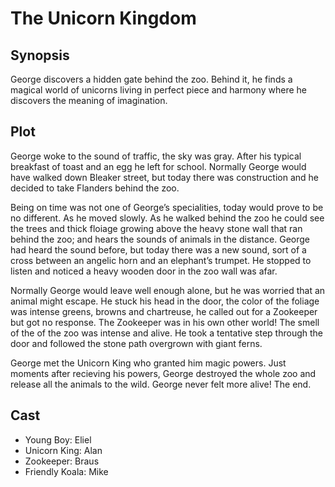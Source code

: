 # The Unicorn Kingdom

## Synopsis


George discovers a hidden gate behind the zoo.
Behind it, he finds a magical world of unicorns living in perfect piece and harmony where he discovers the meaning of imagination.

## Plot

George woke to the sound of traffic, the sky was gray.
After his typical breakfast of toast and an egg he left for school.
Normally George would have walked down Bleaker street, but today there was construction and he decided to take Flanders behind the zoo.

Being on time was not one of George’s specialities, today would prove to be no different.
As he moved slowly.
As he walked behind the zoo he could see the trees and thick floiage growing above the heavy stone wall that ran behind the zoo; and hears the sounds of animals in the distance.
George had heard the sound before, but today there was a new sound, sort of a cross between an angelic horn and an elephant’s trumpet.
He stopped to listen and noticed a heavy wooden door in the zoo wall was afar.

Normally George would leave well enough alone, but he was worried that an animal might escape.
He stuck his head in the door, the color of the foliage was intense greens, browns and chartreuse, he called out for a Zookeeper but got no response.
The Zookeeper was in his own other world!
The smell of the of the zoo was intense and alive.
He took a tentative step through the door and followed the stone path overgrown with giant ferns.

George met the Unicorn King who granted him magic powers.
Just moments after recieving his powers, George destroyed the whole zoo and release all the animals to the wild.
George never felt more alive!
The end.

## Cast

* Young Boy: Eliel
* Unicorn King: Alan
* Zookeeper: Braus
* Friendly Koala: Mike
